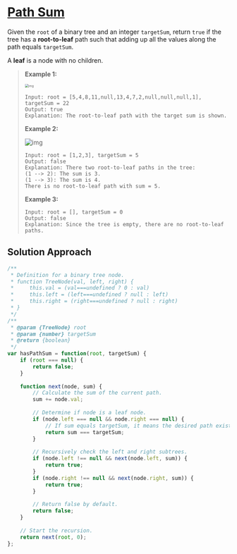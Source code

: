 # [Path Sum](https://leetcode.cn/problems/path-sum/)

Given the `root` of a binary tree and an integer `targetSum`, return `true` if the tree has a **root-to-leaf** path such that adding up all the values along the path equals `targetSum`.

A **leaf** is a node with no children.

> **Example 1:**
>
> <img src="https://assets.leetcode.com/uploads/2021/01/18/pathsum1.jpg" alt="img" style="zoom:50%;" />
>
> ```
> Input: root = [5,4,8,11,null,13,4,7,2,null,null,null,1], targetSum = 22
> Output: true
> Explanation: The root-to-leaf path with the target sum is shown.
> ```
>
> **Example 2:**
>
> ![img](https://assets.leetcode.com/uploads/2021/01/18/pathsum2.jpg)
>
> ```
> Input: root = [1,2,3], targetSum = 5
> Output: false
> Explanation: There two root-to-leaf paths in the tree:
> (1 --> 2): The sum is 3.
> (1 --> 3): The sum is 4.
> There is no root-to-leaf path with sum = 5.
> ```
>
> **Example 3:**
>
> ```
> Input: root = [], targetSum = 0
> Output: false
> Explanation: Since the tree is empty, there are no root-to-leaf paths.
> ```

## Solution Approach

```js
/**
 * Definition for a binary tree node.
 * function TreeNode(val, left, right) {
 *     this.val = (val===undefined ? 0 : val)
 *     this.left = (left===undefined ? null : left)
 *     this.right = (right===undefined ? null : right)
 * }
 */
/**
 * @param {TreeNode} root
 * @param {number} targetSum
 * @return {boolean}
 */
var hasPathSum = function(root, targetSum) {
    if (root === null) {
        return false;
    }
    
    function next(node, sum) {
        // Calculate the sum of the current path.
        sum += node.val;
        
        // Determine if node is a leaf node.
        if (node.left === null && node.right === null) {
            // If sum equals targetSum, it means the desired path exists.
            return sum === targetSum;
        }
        
        // Recursively check the left and right subtrees.
        if (node.left !== null && next(node.left, sum)) {
            return true;
        }
        if (node.right !== null && next(node.right, sum)) {
            return true;
        }
        
        // Return false by default.
        return false;
    }
    
    // Start the recursion.
    return next(root, 0);
};

```


